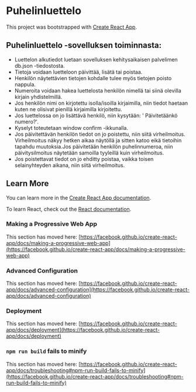 # Puhelinluettelo

This project was bootstrapped with [Create React App](https://github.com/facebook/create-react-app).

## Puhelinluettelo -sovelluksen toiminnasta:
- Luettelon alkutiedot luetaan sovelluksen kehitysaikaisen palvelimen db.json -tiedostosta.
- Tietoja voidaan luetteloon päivittää, lisätä tai poistaa.
- Henkilön näytettävien tietojen kohdalle tulee myös tietojen poisto nappula.
- Numeroita voidaan hakea luettelosta henkilön nimellä tai siinä olevilla kirjain yhdistelmillä.
- Jos henkilön nimi on kirjotettu isolla/isoilla kirjaimilla, niin tiedot haetaan kuten ne olisivat pienillä kirjaimilla kirjoitettu.
- Jos luettelossa on jo lisättävä henkilö, niin kysytään: ' Päivitetäänkö numero?'.
- Kyselyt toteutetaan window confirm -ikkunalla.
- Jos päivitettävän henkilön tiedot on jo poistettu, niin siitä virheilmoitus.
  Virheilmoitus näkyy hetken aikaa näytöllä ja sitten katoo eikä tietoihin tapahdu muutoksia.Jos päivitetään henkilön puhelinnumeroa, niin päivitysilmoitus näytetään samoilla tyyleillä kuin virheilmoitus.
- Jos poistettavat tiedot on jo ehditty poistaa, vaikka toisen selainyhteyden aikana, niin siitä
  virheilmoitus.


## Learn More

You can learn more in the [Create React App documentation](https://facebook.github.io/create-react-app/docs/getting-started).

To learn React, check out the [React documentation](https://reactjs.org/).


### Making a Progressive Web App

This section has moved here: [https://facebook.github.io/create-react-app/docs/making-a-progressive-web-app](https://facebook.github.io/create-react-app/docs/making-a-progressive-web-app)

### Advanced Configuration

This section has moved here: [https://facebook.github.io/create-react-app/docs/advanced-configuration](https://facebook.github.io/create-react-app/docs/advanced-configuration)

### Deployment

This section has moved here: [https://facebook.github.io/create-react-app/docs/deployment](https://facebook.github.io/create-react-app/docs/deployment)

### `npm run build` fails to minify

This section has moved here: [https://facebook.github.io/create-react-app/docs/troubleshooting#npm-run-build-fails-to-minify](https://facebook.github.io/create-react-app/docs/troubleshooting#npm-run-build-fails-to-minify)
